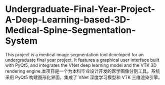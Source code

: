# Undergraduate-Final-Year-Project-A-Deep-Learning-based-3D-Medical-Spine-Segmentation-System
This project is a medical image segmentation tool developed for an undergraduate final year project. It features a graphical user interface built with PyQt5, and integrates the VNet deep learning model and the VTK 3D rendering engine.本项目是一个为本科毕业设计开发的医学图像分割工具。系统采用 PyQt5 构建图形化界面，集成了 VNet 深度学习模型和 VTK 三维渲染引擎。
